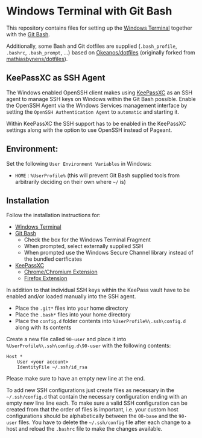 # Windows Terminal with Git Bash

This repository contains files for setting up the [Windows Terminal](https://github.com/microsoft/terminal) together with the [Git Bash](https://git-scm.com).

Additionally, some Bash and Git dotfiles are supplied (`.bash_profile`, `.bashrc`, `.bash_prompt`, …) based on [Okeanos/dotfiles](https://github.com/Okeanos/dotfiles) (originally forked from [mathiasbynens/dotfiles](https://github.com/mathiasbynens/dotfiles)).

## KeePassXC as SSH Agent
The Windows enabled OpenSSH client makes using [KeePassXC](https://keepassxc.org) as an SSH agent to manage SSH keys on Windows within the Git Bash possible.
Enable the OpenSSH Agent via the Windows Services management interface by setting the `OpenSSH Authentication Agent` to `automatic` and starting it.

Within KeePassXC the SSH support has to be enabled in the KeePassXC settings along with the option to use OpenSSH instead of Pageant.

## Environment:

Set the following `User Environment Variables` in Windows:

- `HOME` : `%UserProfile%` (this will prevent Git Bash supplied tools from arbitrarily deciding on their own where `~/` is)

## Installation
Follow the installation instructions for:

- [Windows Terminal](https://github.com/microsoft/terminal)
- [Git Bash](https://git-scm.com)
  - Check the box for the Windows Terminal Fragment
  - When prompted, select externally supplied SSH
  - When prompted use the Windows Secure Channel library instead of the bundled certficates
- [KeePassXC](https://keepass.info)
  - [Chrome/Chromium Extension](https://chrome.google.com/webstore/detail/keepassxc-browser/oboonakemofpalcgghocfoadofidjkkk)
  - [Firefox Extension](https://addons.mozilla.org/en-US/firefox/addon/keepassxc-browser/)

In addition to that individual SSH keys within the KeePass vault have to be enabled and/or loaded manually into the SSH agent.

- Place the `.git*` files into your home directory
- Place the `.bash*` files into your home directory
- Place the `config.d` folder contents into `%UserProfile%\.ssh\config.d` along with its contents

Create a new file called `90-user` and place it into `%UserProfile%\.ssh\config.d\90-user` with the following contents:

```
Host *
	User <your account>
	IdentityFile ~/.ssh/id_rsa

```

Please make sure to have an empty new line at the end.

To add new SSH configurations just create files as necessary in the `~/.ssh/config.d` that contain the necessary configuration ending with an empty new line line each. To make sure a valid SSH configuration can be created from that the order of files is important, i.e. your custom host configurations should be alphabetically between the `00-base` and the `90-user` files. You have to delete the `~/.ssh/config` file after each change to a host and reload the `.bashrc` file to make the changes available.
